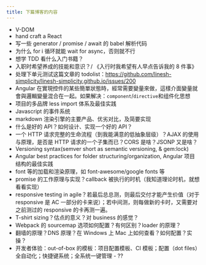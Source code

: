 ```yaml
---
title: 下篇博客的内容
---
```


* V-DOM
* hand craft a React
* 写一些 generator / promise / await 的 babel 解析代码
* 为什么 for i 循环就能 wait for async，否则就不行
* 想学 TDD 看什么入门书籍？
* 入职时希望养成的技能和意识？/ 《入行时我希望有人早点告诉我的 8 件事》
* 处理下单元测试这篇文章的 todolist：https://github.com/linesh-simplicity/linesh-simplicity.github.io/issues/200
* Angular 在實現控件的某些簡單狀態時，經常需要變量來做，這樣介面變量就會與邏輯變量混合在一起。如果解决：`component`/`directive`和组件化思想
* 项目的多品牌 less import 体系及最佳实践
* Javascript 的事件系统
* markdown 渲染引擎的主要产品、优劣对比，及简要实现
* 什么是好的 API？如何设计、实现一个好的 API？
* 一个 HTTP 请求完整的生命流程（到我能满意的低抽象层级）？AJAX 的使用与原理，是否是 HTTP 请求的一个子集而已？CORS 是啥？JSONP 又是啥？
* Versioning syntax(semver short as semantic versioning, & gem:lock)
* Angular best practices for folder structuring/organization, Angular 项目结构的最佳实践
* font 等的加载和渲染原理，如 font-awesome/google fonts 等
* promise 的工作原理与实现？callback 被执行的时机（我知道理论时机，就想看看实现）
* responsive testing in agile？若最后总总测，则最后交付才能产生价值（对于 responsive 是 AC 一部分的卡来说）；若中间测，则每做新的卡时，又需要对之前测过的 responsive 的卡再测一遍。
* T-shirt sizing？估点的意义？对 business 的感觉？
* Webpack 的 sourcemap 选项如何配置？有何区别？loader 的原理？
* 翻墙的原理？DNS 原理？在 Windows 上 Mac 上如何查看？如何配置？实操？
* 开发者体验：out-of-box 的模板：项目配置模板、CI 模板；配置（dot files）全自动化；快捷键系统；全系统一键管理 - ??
